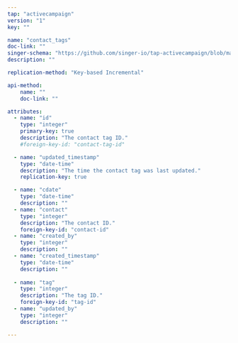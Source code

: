 ```yaml
---
tap: "activecampaign"
version: "1"
key: ""

name: "contact_tags"
doc-link: ""
singer-schema: "https://github.com/singer-io/tap-activecampaign/blob/master/tap_activecampaign/schemas/contact_tags.json"
description: ""

replication-method: "Key-based Incremental"

api-method:
    name: ""
    doc-link: ""

attributes:
  - name: "id"
    type: "integer"
    primary-key: true
    description: "The contact tag ID."
    #foreign-key-id: "contact-tag-id"

  - name: "updated_timestamp"
    type: "date-time"
    description: "The time the contact tag was last updated."
    replication-key: true

  - name: "cdate"
    type: "date-time"
    description: ""
  - name: "contact"
    type: "integer"
    description: "The contact ID."
    foreign-key-id: "contact-id"
  - name: "created_by"
    type: "integer"
    description: ""
  - name: "created_timestamp"
    type: "date-time"
    description: ""
  
  - name: "tag"
    type: "integer"
    description: "The tag ID."
    foreign-key-id: "tag-id"
  - name: "updated_by"
    type: "integer"
    description: ""

---
```

